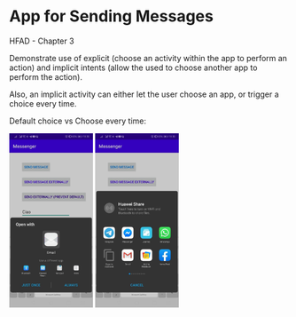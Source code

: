 # App for Sending Messages
HFAD - Chapter 3

Demonstrate use of explicit (choose an activity within the app to perform an action) and implicit intents (allow the used to choose another app to perform the action).

Also, an implicit activity can either let the user choose an app, or trigger a choice every time.

Default choice vs Choose every time:

<img src="app/src/main/assets/photo_2020-05-31_18-36-59.jpg" width="30%"> <img src="app/src/main/assets/photo_2020-05-31_18-37-07.jpg" width="30%">
